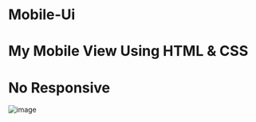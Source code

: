 # Mobile-Ui
# My Mobile View Using HTML & CSS
# No Responsive

![image](https://user-images.githubusercontent.com/70890047/124384357-6c2abf00-dcee-11eb-892a-10d810928405.png)
